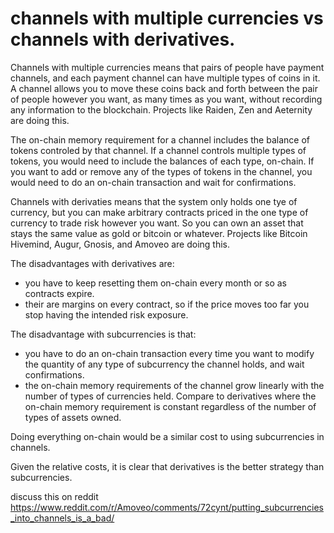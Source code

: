 # channels with multiple currencies vs channels with derivatives.

Channels with multiple currencies means that pairs of people have payment channels, and each payment channel can have multiple types of coins in it. A channel allows you to move these coins back and forth between the pair of people however you want, as many times as you want, without recording any information to the blockchain. Projects like Raiden, Zen and Aeternity are doing this.

The on-chain memory requirement for a channel includes the balance of tokens controled by that channel. If a channel controls multiple types of tokens, you would need to include the balances of each type, on-chain. If you want to add or remove any of the types of tokens in the channel, you would need to do an on-chain transaction and wait for confirmations.

Channels with derivaties means that the system only holds one tye of currency, but you can make arbitrary contracts priced in the one type of currency to trade risk however you want. So you can own an asset that stays the same value as gold or bitcoin or whatever. Projects like Bitcoin Hivemind, Augur, Gnosis, and Amoveo are doing this.

The disadvantages with derivatives are:
* you have to keep resetting them on-chain every month or so as contracts expire.
* their are margins on every contract, so if the price moves too far you stop having the intended risk exposure.

The disadvantage with subcurrencies is that:
* you have to do an on-chain transaction every time you want to modify the quantity of any type of subcurrency the channel holds, and wait confirmations.
* the on-chain memory requirements of the channel grow linearly with the number of types of currencies held. Compare to derivatives where the on-chain memory requirement is constant regardless of the number of types of assets owned.

Doing everything on-chain would be a similar cost to using subcurrencies in channels.

Given the relative costs, it is clear that derivatives is the better strategy than subcurrencies.

discuss this on reddit https://www.reddit.com/r/Amoveo/comments/72cynt/putting_subcurrencies_into_channels_is_a_bad/
